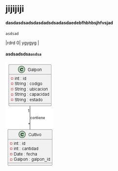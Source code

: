 # jijijiji

#### dasdasdsadsdasdadsdsadasdaedebfhbhbsjhfvsjad 
`asdsad`


|rdrd 0| ygygyg |

#### asdsadsdsa`asdsa`



![base de datos](jo/base.png) 